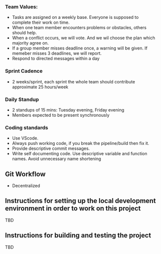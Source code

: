 ### Team Values:
* Tasks are assigned on a weekly base. Everyone is supposed to complete their work on time. 
* When one team member encounters problems or obstacles, others should help.
* When a conflict occurs, we will vote. And we wil choose the plan which majority agree on.
* If a group member misses deadline once, a warning will be given. If memeber misses 3 deadlines, we will report.
* Respond to directed messages within a day

### Sprint Cadence
* 2 weeks/sprint, each sprint the whole team should contribute approximate 25 hours/week

### Daily Standup
* 2 standups of 15 mins: Tuesday evening, Friday evening
* Members expected to be present synchronously

### Coding standards
* Use VScode.
* Always push working code, if you break the pipeline/build then fix it.
* Provide descriptive commit messages.
* Write self documenting code. Use descriptive variable and function names. Avoid unnecessary name shortening

## Git Workflow
* Decentralized

## Instructions for setting up the local development environment in order to work on this project
TBD

## Instructions for building and testing the project
TBD
